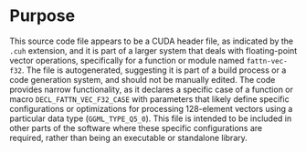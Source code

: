 # Purpose
This source code file appears to be a CUDA header file, as indicated by the `.cuh` extension, and it is part of a larger system that deals with floating-point vector operations, specifically for a function or module named `fattn-vec-f32`. The file is autogenerated, suggesting it is part of a build process or a code generation system, and should not be manually edited. The code provides narrow functionality, as it declares a specific case of a function or macro `DECL_FATTN_VEC_F32_CASE` with parameters that likely define specific configurations or optimizations for processing 128-element vectors using a particular data type (`GGML_TYPE_Q5_0`). This file is intended to be included in other parts of the software where these specific configurations are required, rather than being an executable or standalone library.
